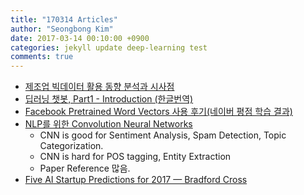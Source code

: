```yaml
---
title: "170314 Articles"
author: "Seongbong Kim"
date: 2017-03-14 00:10:00 +0900
categories: jekyll update deep-learning test
comments: true
---
```


  - [제조업 빅데이터 활용 동향 분석과 시사점](http://mangastorytelling.tistory.com/m/6656)
  - [딥러닝 챗봇, Part1 - Introduction (한글번역)](http://mlduck.tistory.com/m/6)
  - [Facebook Pretrained Word Vectors 사용 후기(네이버 평점 학습 결과)](http://rpubs.com/kkweon/fb-pretrained-wordvectors)
  - [NLP를 위한 Convolution Neural Networks](http://www.wildml.com/2015/11/understanding-convolutional-neural-networks-for-nlp/)
    - CNN is good for Sentiment Analysis, Spam Detection, Topic Categorization.
    - CNN is hard for POS tagging, Entity Extraction
    - Paper Reference 많음.
  - [Five AI Startup Predictions for 2017 — Bradford Cross](http://www.bradfordcross.com/blog/2017/3/3/five-ai-startup-predictions-for-2017)
